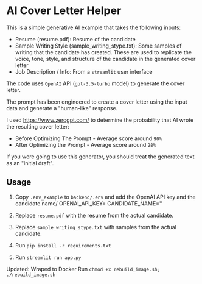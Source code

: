 # AI Cover Letter Helper

This is a simple generative AI example that takes the following inputs:

- Resume (resume.pdf): Resume of the candidate
- Sample Writing Style (sample_writing_stype.txt): Some samples of writing that the candidate has created. These are used to replicate the voice, tone, style, and structure of the candidate in the generated cover letter
- Job Description / Info: From a `streamlit` user interface

The code uses `OpenAI` API (`gpt-3.5-turbo` model) to generate the cover letter.

The prompt has been engineered to create a cover letter using the input data and generate a "human-like" response.

I used https://www.zerogpt.com/ to determine the probability that AI wrote the resulting cover letter:

- Before Optimizing The Prompt - Average score around `90%`
- After Optimizing the Prompt - Average score around `28%`

If you were going to use this generator, you should treat the generated text as an "initial draft".

## Usage

1. Copy `.env_example` to `backend/.env` and add the OpenAI API key and the candidate name/
OPENAI_API_KEY=
CANDIDATE_NAME=''
  
3. Replace `resume.pdf` with the resume from the actual candidate.
4. Replace `sample_writing_stype.txt` with samples from the actual candidate.
5. Run `pip install -r requirements.txt`
6. Run `streamlit run app.py`


Updated:
Wraped to Docker 
Run  `chmod +x rebuild_image.sh; ./rebuild_image.sh`
